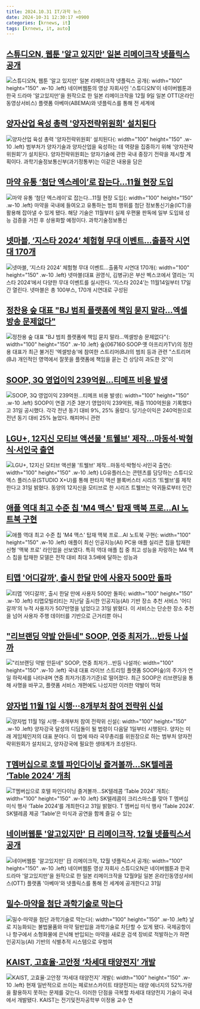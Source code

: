 ```yaml
---
title: 2024.10.31 IT/과학 뉴스
date: 2024-10-31 12:30:17 +0900
categories: [krnews, it]
tags: [krnews, it, auto]
---
```

## [스튜디오N, 웹툰 '알고 있지만' 일본 리메이크작 넷플릭스 공개](https://n.news.naver.com/mnews/article/421/0007879083)

![스튜디오N, 웹툰 '알고 있지만' 일본 리메이크작 넷플릭스 공개](https://mimgnews.pstatic.net/image/origin/421/2024/10/31/7879083.jpg?type=nf220_150){: width="100" height="150" .w-10 .left}
네이버웹툰의 영상 자회사인 '스튜디오N'이 네이버웹툰과 한국 드라마 '알고있지만'을 원작으로 한 일본 리메이크작을 12월 9일 일본 OTT(온라인동영상서비스) 플랫폼 아베마(ABEMA)와 넷플릭스를 통해 전 세계에

## [양자산업 육성 총력 '양자전략위원회' 설치된다](https://n.news.naver.com/mnews/article/584/0000029360)

![양자산업 육성 총력 '양자전략위원회' 설치된다](https://mimgnews.pstatic.net/image/origin/584/2024/10/31/29360.jpg?type=nf220_150){: width="100" height="150" .w-10 .left}
범부처가 양자기술과 양자산업을 육성하는 데 역량을 집중하기 위해 '양자전략위원회'가 설치된다. 양자전략위원회는 양자기술에 관한 국내 중장기 전략을 제시할 계획이다. 과학기술정보통신부(과기정통부)는 이같은 내용을 담은

## [마약 유통 ‘첨단 엑스레이’로 잡는다…11월 현장 도입](https://n.news.naver.com/mnews/article/011/0004409417)

![마약 유통 ‘첨단 엑스레이’로 잡는다…11월 현장 도입](https://mimgnews.pstatic.net/image/origin/011/2024/10/31/4409417.jpg?type=nf220_150){: width="100" height="150" .w-10 .left}
마약을 국내에 들여오고 유통하는 범죄 행위를 첨단 정보통신기술(ICT)을 활용해 잡아낼 수 있게 됐다. 해당 기술은 11월부터 실제 우편물 판독에 일부 도입돼 성능 검증을 거친 후 상용화할 예정이다. 과학기술정보통신

## [넷마블, ‘지스타 2024’ 체험형 무대 이벤트…출품작 시연대 170개](https://n.news.naver.com/mnews/article/009/0005388475)

![넷마블, ‘지스타 2024’ 체험형 무대 이벤트…출품작 시연대 170개](https://mimgnews.pstatic.net/image/origin/009/2024/10/31/5388475.jpg?type=nf220_150){: width="100" height="150" .w-10 .left}
넷마블(대표 권영식, 김병규)은 부산 벡스코에서 열리는 ‘지스타 2024’에서 다양한 무대 이벤트를 실시한다. ‘지스타 2024’는 11월14일부터 17일간 열린다. 넷마블은 총 100부스, 170개 시연대로 구성된

## [정찬용 숲 대표 "BJ 범죄 플랫폼에 책임 묻지 말라…엑셀방송 문제없다"](https://n.news.naver.com/mnews/article/421/0007879081)

![정찬용 숲 대표 "BJ 범죄 플랫폼에 책임 묻지 말라…엑셀방송 문제없다"](https://mimgnews.pstatic.net/image/origin/421/2024/10/31/7879081.jpg?type=nf220_150){: width="100" height="150" .w-10 .left}
숲(067160·SOOP·옛 아프리카TV)의 정찬용 대표가 최근 불거진 '엑셀방송'에 참여한 스트리머(BJ)의 범죄 등과 관련 "스트리머(BJ) 개인적인 영역에서 잘못을 플랫폼에 책임을 묻는 건 상당히 과도한 것"이

## [SOOP, 3Q 영업이익 239억원…티메프 비용 발생](https://n.news.naver.com/mnews/article/119/0002887479)

![SOOP, 3Q 영업이익 239억원…티메프 비용 발생](https://mimgnews.pstatic.net/image/origin/119/2024/10/31/2887479.jpg?type=nf220_150){: width="100" height="150" .w-10 .left}
SOOP이 연결 기준 3분기 영업이익 239억원, 매출 1100억원을 기록했다고 31일 공시했다. 각각 전년 동기 대비 9%, 25% 올랐다. 당기순이익은 240억원으로 전년 동기 대비 25% 늘었다. 해피머니 관련

## [LGU+, 12지신 모티브 액션물 '트웰브' 제작…마동석·박형식·서인국 출연](https://n.news.naver.com/mnews/article/003/0012875421)

![LGU+, 12지신 모티브 액션물 '트웰브' 제작…마동석·박형식·서인국 출연](https://mimgnews.pstatic.net/image/origin/003/2024/10/31/12875421.jpg?type=nf220_150){: width="100" height="150" .w-10 .left}
LG유플러스는 콘텐츠를 담당하는 스튜디오엑스 플러스유(STUDIO X+U)를 통해 판타지 액션 블록버스터 시리즈 ‘트웰브’를 제작한다고 31일 밝혔다. 동양의 12지신을 모티브로 한 시리즈 트웰브는 악귀들로부터 인간

## [애플 역대 최고 수준 칩 'M4 맥스' 탑재 맥북 프로…AI 노트북 구현](https://n.news.naver.com/mnews/article/003/0012875358)

![애플 역대 최고 수준 칩 'M4 맥스' 탑재 맥북 프로…AI 노트북 구현](https://mimgnews.pstatic.net/image/origin/003/2024/10/31/12875358.jpg?type=nf220_150){: width="100" height="150" .w-10 .left}
애플이 최신 인공지능(AI) PC용 애플 실리콘 칩을 탑재한 신형 '맥북 프로' 라인업을 선보였다. 특히 역대 애플 칩 중 최고 성능을 자랑하는 M4 맥스 칩을 탑재한 모델은 전작 대비 최대 3.5배에 달하는 성능과

## [티맵 '어디갈까', 출시 한달 만에 사용자 500만 돌파](https://n.news.naver.com/mnews/article/001/0015017521)

![티맵 '어디갈까', 출시 한달 만에 사용자 500만 돌파](https://mimgnews.pstatic.net/image/origin/001/2024/10/31/15017521.jpg?type=nf220_150){: width="100" height="150" .w-10 .left}
티맵모빌리티는 지난달 출시한 인공지능(AI) 기반 장소 추천 서비스 '어디갈까'의 누적 사용자가 507만명을 넘었다고 31일 밝혔다. 이 서비스는 단순한 장소 추천을 넘어 사용자 주행 데이터를 기반으로 근거리뿐 아니

## ["리브랜딩 약발 안듣네" SOOP, 연중 최저가…반등 나설까](https://n.news.naver.com/mnews/article/003/0012873648)

!["리브랜딩 약발 안듣네" SOOP, 연중 최저가…반등 나설까](https://mimgnews.pstatic.net/image/origin/003/2024/10/30/12873648.jpg?type=nf220_150){: width="100" height="150" .w-10 .left}
국내 대표 라이브 스트리밍 플랫폼 SOOP(숲)의 주가가 연일 하락세를 나타내며 연중 최저가(종가기준)로 떨어졌다. 최근 SOOP은 리브랜딩을 통해 사명을 바꾸고, 플랫폼 서비스 개편에도 나섰지만 이러한 약발이 먹혀

## [양자법 11월 1일 시행···8개부처 참여 전략위 신설](https://n.news.naver.com/mnews/article/092/0002350663)

![양자법 11월 1일 시행···8개부처 참여 전략위 신설](https://mimgnews.pstatic.net/image/origin/092/2024/10/31/2350663.jpg?type=nf220_150){: width="100" height="150" .w-10 .left}
양자강국 달성의 디딤돌이 될 법령이 다음달 1일부터 시행된다. 양자는 미래 게임체인저의 대표 분야다. 이 법에 따라 국무총리를 위원장으로 하는 범부처 양자전략위원회가 설치되고, 양자강국에 필요한 생태계가 조성된다.

## [T멤버십으로 호텔 파인다이닝 즐겨볼까…SK텔레콤 ‘Table 2024’ 개최](https://n.news.naver.com/mnews/article/022/0003981550)

![T멤버십으로 호텔 파인다이닝 즐겨볼까…SK텔레콤 ‘Table 2024’ 개최](https://mimgnews.pstatic.net/image/origin/022/2024/10/31/3981550.jpg?type=nf220_150){: width="100" height="150" .w-10 .left}
SK텔레콤이 크리스마스를 맞아 T 멤버십 미식 행사 ‘Table 2024’를 개최한다고 31일 밝혔다. T 멤버십 미식 행사 ‘Table 2024’. SK텔레콤 제공 ‘Table’은 미식과 공연을 함께 즐길 수 있는

## [네이버웹툰 '알고있지만' 日 리메이크작, 12월 넷플릭스서 공개](https://n.news.naver.com/mnews/article/003/0012875827)

![네이버웹툰 '알고있지만' 日 리메이크작, 12월 넷플릭스서 공개](https://mimgnews.pstatic.net/image/origin/003/2024/10/31/12875827.jpg?type=nf220_150){: width="100" height="150" .w-10 .left}
네이버웹툰 영상 자회사 스튜디오N은 네이버웹툰과 한국 드라마 '알고있지만'을 원작으로 한 일본 리메이크작을 12월9일 일본 온라인동영상서비스(OTT) 플랫폼 '아베마'와 넷플릭스를 통해 전 세계에 공개한다고 31일

## [밀수·마약을 첨단 과학기술로 막는다](https://n.news.naver.com/mnews/article/014/0005261228)

![밀수·마약을 첨단 과학기술로 막는다](https://mimgnews.pstatic.net/image/origin/014/2024/10/31/5261228.jpg?type=nf220_150){: width="100" height="150" .w-10 .left}
날로 지능화되는 불법물품와 마약 밀반입을 과학기술로 차단할 수 있게 됐다. 국제공항이나 항구에서 소형화물에 은닉해 반입되는 마약을 새로운 검색 장비로 적발하는가 하면 인공지능(AI) 기반의 식별추적 시스템으로 우범여

## [KAIST, 고효율·고안정 ‘차세대 태양전지’ 개발](https://n.news.naver.com/mnews/article/277/0005492730)

![KAIST, 고효율·고안정 ‘차세대 태양전지’ 개발](https://mimgnews.pstatic.net/image/origin/277/2024/10/31/5492730.jpg?type=nf220_150){: width="100" height="150" .w-10 .left}
현재 일반적으로 쓰이는 페로브스카이트 태양전지는 태양 에너지의 52%가량을 활용하지 못하는 문제를 갖는다. 이러한 단점을 극복할 차세대 태양전지 기술이 국내에서 개발됐다. KAIST는 전기및전자공학부 이정용 교수 연

